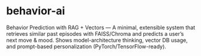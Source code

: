 # behavior-ai
Behavior Prediction with RAG + Vectors — A minimal, extensible system that retrieves similar past episodes with FAISS/Chroma and predicts a user’s next move &amp; mood. Shows model-architecture thinking, vector DB usage, and prompt-based personalization (PyTorch/TensorFlow-ready).
